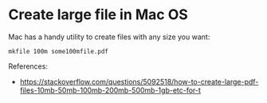 # Create large file in Mac OS
Mac has a handy utility to create files with any size you want:

```
mkfile 100m some100mfile.pdf
```

References:
- https://stackoverflow.com/questions/5092518/how-to-create-large-pdf-files-10mb-50mb-100mb-200mb-500mb-1gb-etc-for-t
